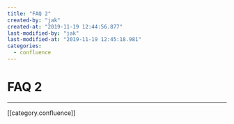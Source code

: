 ```yaml
---
title: "FAQ 2"
created-by: "jak"
created-at: "2019-11-19 12:44:56.877"
last-modified-by: "jak"
last-modified-at: "2019-11-19 12:45:18.981"
categories:
  - confluence
---
```


# FAQ 2


---

[[category.confluence]]
